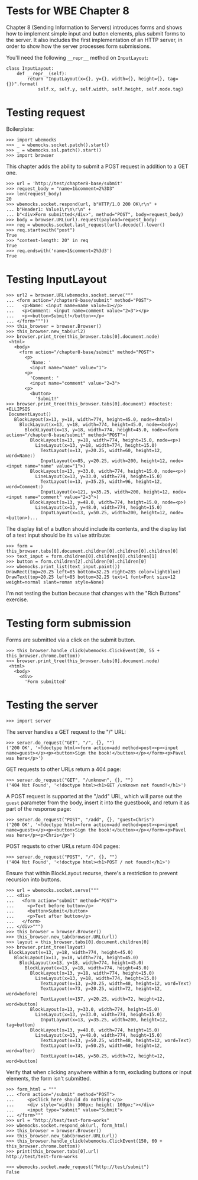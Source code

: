 Tests for WBE Chapter 8
=======================

Chapter 8 (Sending Information to Servers) introduces forms and shows how
to implement simple input and button elements, plus submit forms to the server.
It also includes the first implementation of an HTTP server, in order to show
how the server processes form submissions.

You'll need the following `__repr__` method on `InputLayout`:

```
class InputLayout:
    def __repr__(self):
        return "InputLayout(x={}, y={}, width={}, height={}, tag={})".format(
            self.x, self.y, self.width, self.height, self.node.tag)
```

Testing request
===============

Boilerplate:

    >>> import wbemocks
    >>> _ = wbemocks.socket.patch().start()
    >>> _ = wbemocks.ssl.patch().start()
    >>> import browser

This chapter adds the ability to submit a POST request in addition to a GET
one.

    >>> url = 'http://test/chapter8-base/submit'
    >>> request_body = "name=1&comment=2%3D3"
    >>> len(request_body)
    20
    >>> wbemocks.socket.respond(url, b"HTTP/1.0 200 OK\r\n" +
    ... b"Header1: Value1\r\n\r\n" +
    ... b"<div>Form submitted</div>", method="POST", body=request_body)
    >>> body = browser.URL(url).request(payload=request_body)
    >>> req = wbemocks.socket.last_request(url).decode().lower()
    >>> req.startswith("post")
    True
    >>> "content-length: 20" in req
    True
    >>> req.endswith('name=1&comment=2%3d3')
    True


Testing InputLayout
===================

    >>> url2 = browser.URL(wbemocks.socket.serve("""
    ... <form action="/chapter8-base/submit" method="POST">
    ...   <p>Name: <input name=name value=1></p>
    ...   <p>Comment: <input name=comment value="2=3"></p>
    ...   <p><button>Submit!</button></p>
    ... </form>"""))
    >>> this_browser = browser.Browser()
    >>> this_browser.new_tab(url2)
    >>> browser.print_tree(this_browser.tabs[0].document.node)
     <html>
       <body>
         <form action="/chapter8-base/submit" method="POST">
           <p>
             'Name: '
             <input name="name" value="1">
           <p>
             'Comment: '
             <input name="comment" value="2=3">
           <p>
             <button>
               'Submit!'
    >>> browser.print_tree(this_browser.tabs[0].document) #doctest: +ELLIPSIS
     DocumentLayout()
       BlockLayout(x=13, y=18, width=774, height=45.0, node=<html>)
         BlockLayout(x=13, y=18, width=774, height=45.0, node=<body>)
           BlockLayout(x=13, y=18, width=774, height=45.0, node=<form action="/chapter8-base/submit" method="POST">)
             BlockLayout(x=13, y=18, width=774, height=15.0, node=<p>)
               LineLayout(x=13, y=18, width=774, height=15.0)
                 TextLayout(x=13, y=20.25, width=60, height=12, word=Name:)
                 InputLayout(x=85, y=20.25, width=200, height=12, node=<input name="name" value="1">)
             BlockLayout(x=13, y=33.0, width=774, height=15.0, node=<p>)
               LineLayout(x=13, y=33.0, width=774, height=15.0)
                 TextLayout(x=13, y=35.25, width=96, height=12, word=Comment:)
                 InputLayout(x=121, y=35.25, width=200, height=12, node=<input name="comment" value="2=3">)
             BlockLayout(x=13, y=48.0, width=774, height=15.0, node=<p>)
               LineLayout(x=13, y=48.0, width=774, height=15.0)
                 InputLayout(x=13, y=50.25, width=200, height=12, node=<button>)...

The display list of a button should include its contents, and the display list
of a text input should be its `value` attribute:

    >>> form = this_browser.tabs[0].document.children[0].children[0].children[0]
    >>> text_input = form.children[0].children[0].children[1]
    >>> button = form.children[2].children[0].children[0]
    >>> wbemocks.print_list(text_input.paint())
    DrawRect(top=20.25 left=85 bottom=32.25 right=285 color=lightblue)
    DrawText(top=20.25 left=85 bottom=32.25 text=1 font=Font size=12 weight=normal slant=roman style=None)

I'm not testing the button because that changes with the "Rich
Buttons" exercise.

Testing form submission
=======================

Forms are submitted via a click on the submit button.

    >>> this_browser.handle_click(wbemocks.ClickEvent(20, 55 + this_browser.chrome.bottom))
    >>> browser.print_tree(this_browser.tabs[0].document.node)
     <html>
       <body>
         <div>
           'Form submitted'

Testing the server
==================

    >>> import server

The server handles a GET request to the "/" URL:

    >>> server.do_request("GET", "/", {}, "")
    ('200 OK', '<!doctype html><form action=add method=post><p><input name=guest></p><p><button>Sign the book!</button></p></form><p>Pavel was here</p>')

GET requests to other URLs return a 404 page:

    >>> server.do_request("GET", "/unknown", {}, "")
    ('404 Not Found', '<!doctype html><h1>GET /unknown not found!</h1>')

A POST request is supported at the "/add" URL, which will parse out the `guest`
parameter from the body, insert it into the guestbook, and return it as part of
the response page:

    >>> server.do_request("POST", "/add", {}, "guest=Chris")
    ('200 OK', '<!doctype html><form action=add method=post><p><input name=guest></p><p><button>Sign the book!</button></p></form><p>Pavel was here</p><p>Chris</p>')

POST requsts to other URLs return 404 pages:

    >>> server.do_request("POST", "/", {}, "")
    ('404 Not Found', '<!doctype html><h1>POST / not found!</h1>')

Ensure that within BlockLayout.recurse, there's a restriction to prevent recursion into buttons.

    >>> url = wbemocks.socket.serve("""
    ... <div>
    ...   <form action="submit" method="POST">
    ...     <p>Text before button</p>
    ...     <button>Submit</button>
    ...     <p>Text after button</p>
    ...   </form>
    ... </div>""")
    >>> this_browser = browser.Browser()
    >>> this_browser.new_tab(browser.URL(url))
    >>> layout = this_browser.tabs[0].document.children[0]
    >>> browser.print_tree(layout)
     BlockLayout(x=13, y=18, width=774, height=45.0)
       BlockLayout(x=13, y=18, width=774, height=45.0)
         BlockLayout(x=13, y=18, width=774, height=45.0)
           BlockLayout(x=13, y=18, width=774, height=45.0)
             BlockLayout(x=13, y=18, width=774, height=15.0)
               LineLayout(x=13, y=18, width=774, height=15.0)
                 TextLayout(x=13, y=20.25, width=48, height=12, word=Text)
                 TextLayout(x=73, y=20.25, width=72, height=12, word=before)
                 TextLayout(x=157, y=20.25, width=72, height=12, word=button)
             BlockLayout(x=13, y=33.0, width=774, height=15.0)
               LineLayout(x=13, y=33.0, width=774, height=15.0)
                 InputLayout(x=13, y=35.25, width=200, height=12, tag=button)
             BlockLayout(x=13, y=48.0, width=774, height=15.0)
               LineLayout(x=13, y=48.0, width=774, height=15.0)
                 TextLayout(x=13, y=50.25, width=48, height=12, word=Text)
                 TextLayout(x=73, y=50.25, width=60, height=12, word=after)
                 TextLayout(x=145, y=50.25, width=72, height=12, word=button)

Verify that when clicking anywhere within a form, excluding buttons or input elements, the form isn't submitted.

    >>> form_html = """
    ... <form action="/submit" method="POST">
    ...     <p>Click here should do nothing:</p>
    ...     <div style="width: 300px; height: 100px;"></div>
    ...     <input type="submit" value="Submit">
    ... </form>"""
    >>> url = "http://test/test-form-works"
    >>> wbemocks.socket.respond_ok(url, form_html)
    >>> this_browser = browser.Browser()
    >>> this_browser.new_tab(browser.URL(url))
    >>> this_browser.handle_click(wbemocks.ClickEvent(150, 60 + this_browser.chrome.bottom))
    >>> print(this_browser.tabs[0].url)
    http://test/test-form-works

    >>> wbemocks.socket.made_request("http://test/submit")
    False
